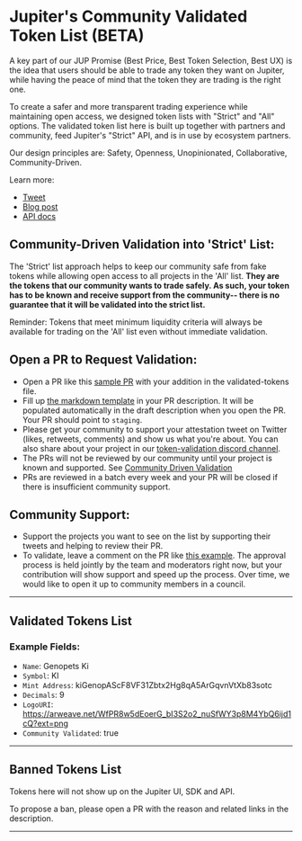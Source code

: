 # Jupiter's Community Validated Token List (BETA)

A key part of our JUP Promise (Best Price, Best Token Selection, Best UX) is the idea that users should be able to trade any token they want on Jupiter, while having the peace of mind that the token they are trading is the right one.

To create a safer and more transparent trading experience while maintaining open access, we designed token lists with "Strict" and "All" options. The validated token list here is built up together with partners and community, feed Jupiter's "Strict" API, and is in use by ecosystem partners. 

Our design principles are: Safety, Openness, Unopinionated, Collaborative, Community-Driven. 

Learn more:
-  [Tweet](https://twitter.com/JupiterExchange/status/1625877026866446337?s=20)
-  [Blog post](https://blog.jup.ag/token-list-api/)
-  [API docs](https://docs.jup.ag/api/token-list-api)

## Community-Driven Validation into 'Strict' List:
 The 'Strict' list approach helps to keep our community safe from fake tokens while allowing open access to all projects in the 'All' list. **They are the tokens that our community wants to trade safely. As such, your token has to be known and receive support from the community-- there is no guarantee that it will be validated into the strict list.**

  Reminder: Tokens that meet minimum liquidity criteria will always be available for trading on the 'All' list even without immediate validation.
## Open a PR to Request Validation:
- Open a PR like this [sample PR](https://github.com/jup-ag/token-list/pull/24) with your addition in the validated-tokens file.
- Fill up [the markdown template](https://github.com/jup-ag/token-list/blob/main/pull_request_template.md) in your PR description. It will be populated automatically in the draft description when you open the PR. Your PR should point to `staging`.
- Please get your community to support your attestation tweet on Twitter (likes, retweets, comments) and show us what you're about. You can also 
share about your project in our [token-validation discord channel](https://discord.gg/SJmyW8TG).
- The PRs will not be reviewed by our community until your project is known and supported. See [Community Driven Validation](#community-driven-validation-into-strict-list)
- PRs are reviewed in a batch every week and your PR will be closed if there is insufficient community support. 

## Community Support: 
- Support the projects you want to see on the list by supporting their tweets and helping to review their PR.
- To validate, leave a comment on the PR like [this example](https://github.com/jup-ag/token-list/pull/24#pullrequestreview-1294727250). The approval process is held jointly by the team and moderators right now, but your contribution will show support and speed up the process. Over time, we would like to open it up to community members in a council.


<hr>

## Validated Tokens List

### Example Fields:  
- `Name`: Genopets Ki
- `Symbol`: KI 
- `Mint Address`: kiGenopAScF8VF31Zbtx2Hg8qA5ArGqvnVtXb83sotc
- `Decimals`: 9 
- `LogoURI`: https://arweave.net/WfPR8w5dEoerG_bI3S2o2_nuSfWY3p8M4YbQ6ijd1cQ?ext=png
- `Community Validated`: true

<hr>

## Banned Tokens List
Tokens here will not show up on the Jupiter UI, SDK and API.

To propose a ban, please open a PR with the reason and related links in the description.


<hr>

